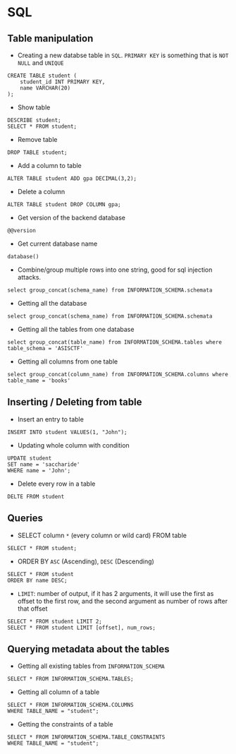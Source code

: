# SQL

## Table manipulation
* Creating a new databse table in `SQL`. `PRIMARY KEY` is something that is `NOT NULL` and `UNIQUE`
```
CREATE TABLE student (
    student_id INT PRIMARY KEY,
    name VARCHAR(20)
);
```
* Show table 
```
DESCRIBE student;
SELECT * FROM student;
```
* Remove table
```
DROP TABLE student;
```

* Add a column to table
```
ALTER TABLE student ADD gpa DECIMAL(3,2);
```

* Delete a column
```
ALTER TABLE student DROP COLUMN gpa;
```

* Get version of the backend database
```
@@version
```

* Get current database name
```
database()
```

* Combine/group multiple rows into one string, good for sql injection attacks.
```
select group_concat(schema_name) from INFORMATION_SCHEMA.schemata
```

* Getting all the database
```
select group_concat(schema_name) from INFORMATION_SCHEMA.schemata
```

* Getting all the tables from one database
```
select group_concat(table_name) from INFORMATION_SCHEMA.tables where table_schema = 'ASISCTF'
```

* Getting all columns from one table
```
select group_concat(column_name) from INFORMATION_SCHEMA.columns where table_name = 'books'
```
## Inserting / Deleting from table
* Insert an entry to table
```
INSERT INTO student VALUES(1, "John");
```

* Updating whole column with condition
```
UPDATE student
SET name = 'saccharide'
WHERE name = 'John';
```

* Delete every row in a table
```
DELTE FROM student
```

## Queries
* SELECT  column `*` (every column or wild card) FROM table
```
SELECT * FROM student;
```

* ORDER BY `ASC` (Ascending), `DESC` (Descending)
```
SELECT * FROM student
ORDER BY name DESC;
```

* `LIMIT`: number of output, if it has 2 arguments, it will use the first as offset to the first row, and the second argument as number of rows after that offset
```
SELECT * FROM student LIMIT 2;
SELECT * FROM student LIMIT [offset], num_rows; 
```

## Querying metadata about the tables
* Getting all existing tables from `INFORMATION_SCHEMA`
```
SELECT * FROM INFORMATION_SCHEMA.TABLES;
```
* Getting all column of a table
```
SELECT * FROM INFORMATION_SCHEMA.COLUMNS
WHERE TABLE_NAME = "student";
```
* Getting the constraints of a table
```
SELECT * FROM INFORMATION_SCHEMA.TABLE_CONSTRAINTS
WHERE TABLE_NAME = "student";
